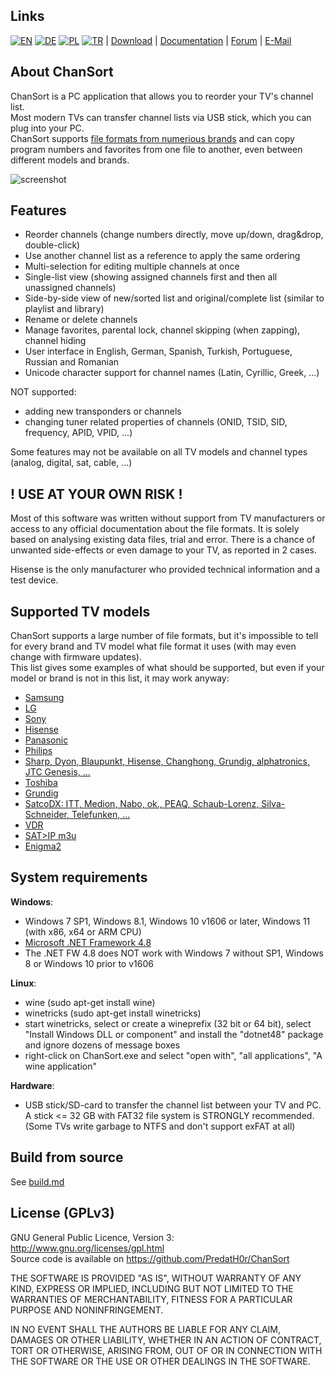 Links
-----
[![EN](https://chansort.com/img/flag_en_24.png)](https://github.com/PredatH0r/ChanSort/blob/master/readme.md)
[![DE](https://chansort.com/img/flag_de_16.png)](https://github.com/PredatH0r/ChanSort/blob/master/readme_de.md)
[![PL](https://chansort.com/img/flag_pl_16.png)](https://github.com/PredatH0r/ChanSort/blob/master/readme_pl.md)
[![TR](https://chansort.com/img/flag_tr_16.png)](https://github.com/PredatH0r/ChanSort/blob/master/readme_tr-TR.md) |
[Download](https://github.com/PredatH0r/ChanSort/releases) | 
[Documentation](https://github.com/PredatH0r/ChanSort/wiki) |
[Forum](https://github.com/PredatH0r/ChanSort/issues) | 
[E-Mail](mailto:horst@beham.biz)

About ChanSort
--------------
ChanSort is a PC application that allows you to reorder your TV's channel list.  
Most modern TVs can transfer channel lists via USB stick, which you can plug into your PC.  
ChanSort supports [file formats from numerious brands](#supported-tv-models) and can copy program numbers and
favorites from one file to another, even between different models and brands.

![screenshot](http://beham.biz/chansort/ChanSort-en.png)

Features
--------
- Reorder channels (change numbers directly, move up/down, drag&drop, double-click)
- Use another channel list as a reference to apply the same ordering
- Multi-selection for editing multiple channels at once
- Single-list view (showing assigned channels first and then all unassigned channels)
- Side-by-side view of new/sorted list and original/complete list (similar to playlist and library)
- Rename or delete channels
- Manage favorites, parental lock, channel skipping (when zapping), channel hiding
- User interface in English, German, Spanish, Turkish, Portuguese, Russian and Romanian
- Unicode character support for channel names (Latin, Cyrillic, Greek, ...)

NOT supported:
- adding new transponders or channels
- changing tuner related properties of channels (ONID, TSID, SID, frequency, APID, VPID, ...)

Some features may not be available on all TV models and channel types (analog, digital, sat, cable, ...)

! USE AT YOUR OWN RISK !
------------------------
Most of this software was written without support from TV manufacturers or access to any official 
documentation about the file formats. It is solely based on analysing existing data files, trial and error.
There is a chance of unwanted side-effects or even damage to your TV, as reported in 2 cases.

Hisense is the only manufacturer who provided technical information and a test device.

Supported TV models 
-------------------
ChanSort supports a large number of file formats, but it's impossible to tell for every brand and TV model 
what file format it uses (with may even change with firmware updates).  
This list gives some examples of what should be supported, but even if your model or brand is not in this list, 
it may work anyway:
- [Samsung](source/fileformats.md#samsung)
- [LG](source/fileformats.md#lg)
- [Sony](source/fileformats.md#sony)
- [Hisense](source/fileformats.md#hisense)
- [Panasonic](source/fileformats.md#panasonic)
- [Philips](source/fileformats.md#philips)
- [Sharp, Dyon, Blaupunkt, Hisense, Changhong, Grundig, alphatronics, JTC Genesis, ...](source/fileformats.md#sharp)
- [Toshiba](source/fileformats.md#toshiba)
- [Grundig](source/fileformats.md#grundig)
- [SatcoDX: ITT, Medion, Nabo, ok., PEAQ, Schaub-Lorenz, Silva-Schneider, Telefunken, ...](source/fileformats.md#satcodx)
- [VDR](source/fileformats.md#vdr)
- [SAT>IP m3u](source/fileformats.md#m3u)
- [Enigma2](source/fileformats.md#enigma2)

System requirements
-------------------
**Windows**:  
- Windows 7 SP1, Windows 8.1, Windows 10 v1606 or later, Windows 11 (with x86, x64 or ARM CPU)
- [Microsoft .NET Framework 4.8](https://dotnet.microsoft.com/download/dotnet-framework)
- The .NET FW 4.8 does NOT work with Windows 7 without SP1, Windows 8 or Windows 10 prior to v1606

**Linux**:  
- wine (sudo apt-get install wine)
- winetricks (sudo apt-get install winetricks)
- start winetricks, select or create a wineprefix (32 bit or 64 bit), select
  "Install Windows DLL or component" and install the "dotnet48" package and ignore dozens of message boxes
- right-click on ChanSort.exe and select "open with", "all applications", "A wine application"

**Hardware**:
- USB stick/SD-card to transfer the channel list between your TV and PC. A stick <= 32 GB with FAT32 file system 
is STRONGLY recommended. (Some TVs write garbage to NTFS and don't support exFAT at all)

Build from source
-----------------
See [build.md](source/build.md)

License (GPLv3)
---------------
GNU General Public Licence, Version 3: http://www.gnu.org/licenses/gpl.html  
Source code is available on https://github.com/PredatH0r/ChanSort

THE SOFTWARE IS PROVIDED "AS IS", WITHOUT WARRANTY OF ANY KIND,
EXPRESS OR IMPLIED, INCLUDING BUT NOT LIMITED TO THE WARRANTIES OF
MERCHANTABILITY, FITNESS FOR A PARTICULAR PURPOSE AND NONINFRINGEMENT.

IN NO EVENT SHALL THE AUTHORS BE LIABLE FOR ANY CLAIM, DAMAGES OR
OTHER LIABILITY, WHETHER IN AN ACTION OF CONTRACT, TORT OR OTHERWISE,
ARISING FROM, OUT OF OR IN CONNECTION WITH THE SOFTWARE OR THE USE OR
OTHER DEALINGS IN THE SOFTWARE.
